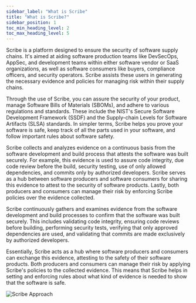 ```yaml
---
sidebar_label: "What is Scribe"
title: "What is Scribe?"
sidebar_position: 1
toc_min_heading_level: 2
toc_max_heading_level: 5
---
```


<!-- ### What is Scribe? -->

Scribe is a platform designed to ensure the security of software supply chains. It's aimed at aiding software production teams like DevSecOps, AppSec, and development teams within either software vendor or SaaS organizations, as well as software consumers like buyers, compliance officers, and security operators. Scribe assists these users in generating the necessary evidence and policies for managing risk within their supply chains.

Through the use of Scribe, you can assure the security of your product, manage Software Bills of Materials (SBOMs), and adhere to various regulations and standards. These include the NIST's Secure Software Development Framework (SSDF) and the Supply-chain Levels for Software Artifacts (SLSA) standards. In simpler terms, Scribe helps you prove your software is safe, keep track of all the parts used in your software, and follow important rules about software safety.
 
Scribe collects and analyzes evidence on a continuous basis from the software development and build process that attests the software was built securely. For example, this evidence is used to assure code integrity, due code review before the build, security testing, use of only allowed dependencies, and commits only by authorized developers. Scribe serves as a hub between software producers and software consumers for sharing this evidence to attest to the security of software products. Lastly, both producers and consumers can manage their risk by enforcing Scribe policies over the evidence collected. 

Scribe continuously gathers and examines evidence from the software development and build processes to confirm that the software was built securely. This includes validating code integrity, ensuring code reviews before building, performing security tests, verifying that only approved dependencies are used, and validating that commits are made exclusively by authorized developers.

Essentially, Scribe acts as a hub where software producers and consumers can exchange this evidence, attesting to the safety of their software products. Both producers and consumers can manage their risk by applying Scribe's policies to the collected evidence. This means that Scribe helps in setting and enforcing rules about what kind of evidence is needed to show that the software is safe.

<img src='../../../img/start/scribe-approach.jpg' alt='Scribe Approach'/>
